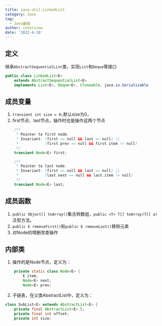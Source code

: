 ```yaml
---
title: java.util.LinkedList
category: Java
tag:
  - Java基础
author: interview
date: '2022-4-10'
---
```


## 定义

继承`AbstractSequentialList`类，实现`List`和`Deque`等接口

```java
public class LinkedList<E>
    extends AbstractSequentialList<E>
    implements List<E>, Deque<E>, Cloneable, java.io.Serializable

```

## 成员变量
1. `transient int size = 0;`默认size为0，
2. first节点、last节点，操作时也是操作这两个节点
```java
    /**
     * Pointer to first node.
     * Invariant: (first == null && last == null) ||
     *            (first.prev == null && first.item != null)
     */
    transient Node<E> first;

    /**
     * Pointer to last node.
     * Invariant: (first == null && last == null) ||
     *            (last.next == null && last.item != null)
     */
    transient Node<E> last;

```


## 成员函数

1. `public Object[] toArray()`集合转数组，`public <T> T[] toArray(T[] a)`泛型方法。
2. `public E removeFirst()`和`public E removeLast()`移除元素
3. 对Node的增删改查操作


## 内部类
1. 操作的是Node节点，定义为：
```java
    private static class Node<E> {
        E item;
        Node<E> next;
        Node<E> prev;

```
2. 子链表，在父类AbstractList中，定义为：
```java
class SubList<E> extends AbstractList<E> {
    private final AbstractList<E> l;
    private final int offset;
    private int size;

```

